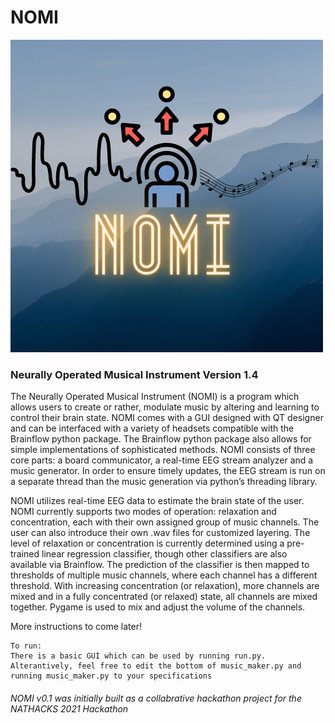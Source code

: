 # NOMI

![logo](https://github.com/LeonardoFerrisi/NOMI/blob/main/logo.png)

### Neurally Operated Musical Instrument Version 1.4

The Neurally Operated Musical Instrument (NOMI) is a program which allows users to create or rather, modulate music by altering and learning to control their brain state. NOMI comes with a GUI designed with QT designer and can be interfaced with a variety of headsets compatible with the Brainflow python package. The Brainflow python package also allows for simple implementations of sophisticated methods. NOMI consists of three core parts: a board communicator, a real-time EEG stream analyzer and a music generator. In order to ensure timely updates, the EEG stream is run on a separate thread than the music generation via python’s threading library. 

NOMI utilizes real-time EEG data to estimate the brain state of the user. NOMI currently supports two modes of operation: relaxation and concentration, each with their own assigned group of music channels. The user can also introduce their own .wav files for customized layering. The level of relaxation or concentration is currently determined using a pre-trained linear regression classifier, though other classifiers are also available via Brainflow. The prediction of the classifier is then mapped to thresholds of multiple music channels, where each channel has a different threshold. With increasing concentration (or relaxation), more channels are mixed and in a fully concentrated (or relaxed) state, all channels are mixed together. Pygame is used to mix and adjust the volume of the channels. 

More instructions to come later! 

    To run: 
    There is a basic GUI which can be used by running run.py.
    Alterantively, feel free to edit the bottom of music_maker.py and running music_maker.py to your specifications

###### NOMI v0.1 was initially built as a collabrative hackathon project for the NATHACKS 2021 Hackathon
